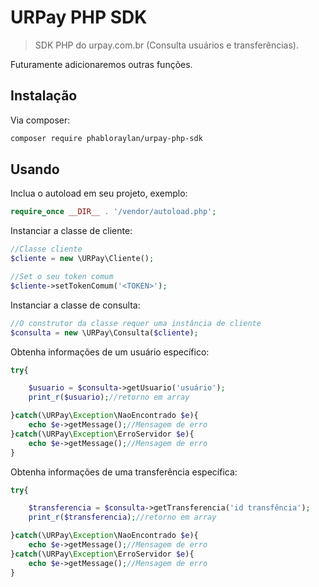 # URPay PHP SDK
> SDK PHP do urpay.com.br (Consulta usuários e transferências).


Futuramente adicionaremos outras funções.

## Instalação

Via composer:

```sh
composer require phabloraylan/urpay-php-sdk
```

## Usando

Inclua o autoload em seu projeto, exemplo:

```php
require_once __DIR__ . '/vendor/autoload.php';
```

Instanciar a classe  de cliente:

```php
//Classe cliente
$cliente = new \URPay\Cliente();

//Set o seu token comum
$cliente->setTokenComum('<TOKEN>');
```

Instanciar a classe de consulta:

```php
//O construtor da classe requer uma instância de cliente
$consulta = new \URPay\Consulta($cliente);
```

Obtenha informações de um usuário específico:

```php
try{

    $usuario = $consulta->getUsuario('usuário');
    print_r($usuario);//retorno em array

}catch(\URPay\Exception\NaoEncontrado $e){
    echo $e->getMessage();//Mensagem de erro
}catch(\URPay\Exception\ErroServidor $e){
    echo $e->getMessage();//Mensagem de erro
}
```

Obtenha informações de uma transferência específica:

```php
try{

    $transferencia = $consulta->getTransferencia('id transfência');
    print_r($transferencia);//retorno em array

}catch(\URPay\Exception\NaoEncontrado $e){
    echo $e->getMessage();//Mensagem de erro
}catch(\URPay\Exception\ErroServidor $e){
    echo $e->getMessage();//Mensagem de erro
}
```
